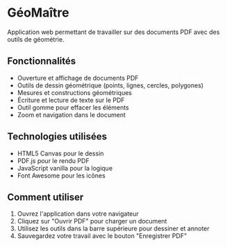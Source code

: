 # GéoMaître

Application web permettant de travailler sur des documents PDF avec des outils de géométrie.

## Fonctionnalités

- Ouverture et affichage de documents PDF
- Outils de dessin géométrique (points, lignes, cercles, polygones)
- Mesures et constructions géométriques
- Écriture et lecture de texte sur le PDF
- Outil gomme pour effacer les éléments
- Zoom et navigation dans le document

## Technologies utilisées

- HTML5 Canvas pour le dessin
- PDF.js pour le rendu PDF
- JavaScript vanilla pour la logique
- Font Awesome pour les icônes

## Comment utiliser

1. Ouvrez l'application dans votre navigateur
2. Cliquez sur "Ouvrir PDF" pour charger un document
3. Utilisez les outils dans la barre supérieure pour dessiner et annoter
4. Sauvegardez votre travail avec le bouton "Enregistrer PDF"
